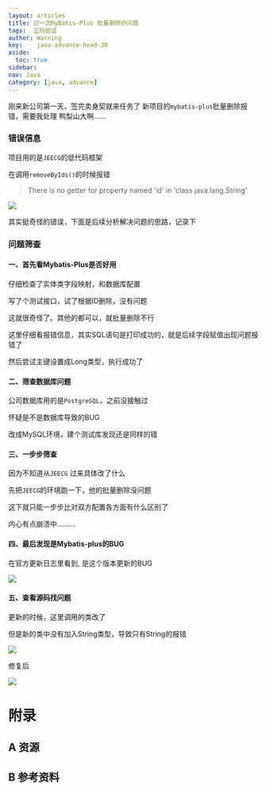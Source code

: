 ```yaml
---
layout: articles
title: 记一次MyBatis-Plus 批量删除的问题
tags:  正则验证
author: Warning
key:    java-advance-head-30
aside:
  toc: true
sidebar:
nav: Java
category: [java, advance]
---
```


刚来新公司第一天，签完卖身契就来任务了
新项目的`mybatis-plus`批量删除报错，需要我处理
鸭梨山大啊……

<!--more-->


### 错误信息

项目用的是`JEECG`的低代码框架

在调用`removeByIds()`的时候报错

> There is no getter for property named 'id' in 'class java.lang.String'

![](https://gitee.com/war-ning/picture/raw/master/blog/Snipaste_2022-03-09_11-57-41.png)

其实挺奇怪的错误，下面是后续分析解决问题的思路，记录下



### 问题筛查



#### 一、首先看Mybatis-Plus是否好用

仔细检查了实体类字段映射，和数据库配置

写了个测试接口，试了根据ID删除，没有问题

这就很奇怪了。其他的都可以，就批量删除不行



这里仔细看报错信息，其实SQL语句是打印成功的，就是后续字段赋值出现问题报错了

然后尝试主键设置成Long类型，执行成功了



#### 二、筛查数据库问题

公司数据库用的是`PostgreSQL`，之前没接触过

怀疑是不是数据库导致的BUG

改成MySQL环境，建个测试库发现还是同样的错



#### 三、一步步筛查

因为不知道从`JEECG` 过来具体改了什么

先把`JEECG`的环境跑一下，他的批量删除没问题

这下就只能一步步比对双方配置各方面有什么区别了

内心有点崩溃中………



#### 四、最后发现是Mybatis-plus的BUG

在官方更新日志里看到, 是这个版本更新的BUG

![](https://gitee.com/war-ning/picture/raw/master/blog/20220314134652.png)





#### 五、查看源码找问题

更新的时候，这里调用的类改了

但是新的类中没有加入String类型，导致只有String的报错

![](https://gitee.com/war-ning/picture/raw/master/blog/20220314135823.png)



修复后

![](https://gitee.com/war-ning/picture/raw/master/blog/20220314135944.png)
# 附录
## A 资源
## B 参考资料

